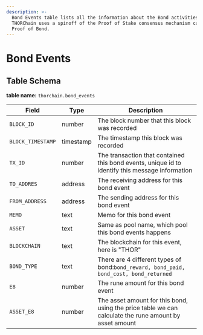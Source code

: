 ```yaml
---
description: >-
  Bond Events table lists all the information about the Bond activities.
  THORChain uses a spinoff of the Proof of Stake consensus mechanism called
  Proof of Bond.
---
```


# Bond Events

## Table Schema <a href="#table-schema" id="table-schema"></a>

**table name:** `thorchain.bond_events`

| Field             | Type      | Description                                                                                            |
| ----------------- | --------- | ------------------------------------------------------------------------------------------------------ |
| `BLOCK_ID`        | number    | The block number that this block was recorded                                                          |
| `BLOCK_TIMESTAMP` | timestamp | The timestamp this block was recorded                                                                  |
| `TX_ID`           | number    | The transaction that contained this bond events, unique id to identify this message information        |
| `TO_ADDRES`       | address   | The receiving address for this bond event                                                              |
| `FROM_ADDRESS`    | address   | The sending address for this bond event                                                                |
| `MEMO`            | text      | Memo for this bond event                                                                               |
| `ASSET`           | text      | Same as pool name, which pool this bond events happens                                                 |
| `BLOCKCHAIN`      | text      | The blockchain for this event, here is "THOR"                                                          |
| `BOND_TYPE`       | text      | There are 4 different types of bond:`bond_reward, bond_paid, bond_cost, bond_returned`                 |
| `E8`              | number    | The rune amount for this bond event                                                                    |
| `ASSET_E8`        | number    | The asset amount for this bond, using the price table we can calculate the rune amount by asset amount |
